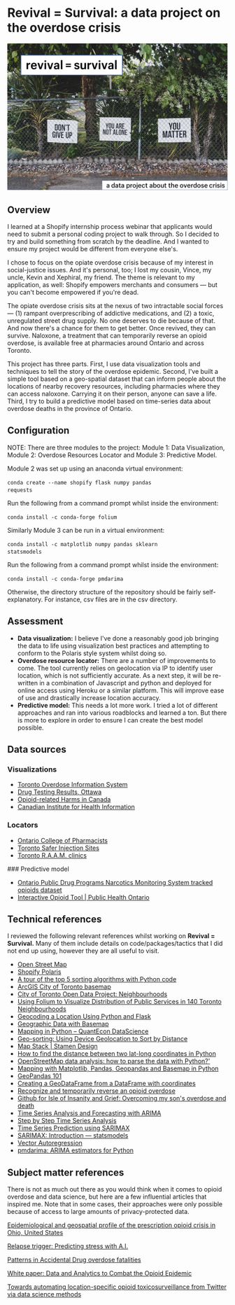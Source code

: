 # Revival = Survival: a data project on the overdose crisis

<img src="img/revival_hero_image-dan-meyers-unsplash.png">

## Overview
I learned at a Shopify internship process webinar that applicants would need to submit a personal coding project to walk through. So I decided to try and build something from scratch by the deadline. And I wanted to ensure my project would be different from everyone else's. 

I chose to focus on the opiate overdose crisis because of my interest in social-justice issues. And it's personal, too; I lost my cousin, Vince, my uncle, Kevin and Xephiral, my friend. The theme is relevant to my application, as well: Shopify empowers merchants and consumers — but you can't become empowered if you're dead. 

The opiate overdose crisis sits at the nexus of two intractable social forces — (1) rampant overprescribing of addictive medications, and (2) a toxic, unregulated street drug supply. No one deserves to die because of that. And now there's a chance for them to get better. Once revived, they can survive. Naloxone, a treatment that can temporarily reverse an opioid overdose, is available free at pharmacies around Ontario and across Toronto. 

This project has three parts. First, I use data visualization tools and techniques to tell the story of the overdose epidemic. Second, I've built a simple tool based on a geo-spatial dataset that can inform people about the locations of nearby recovery resources, including pharmacies where they can access naloxone. Carrying it on their person, anyone can save a life.  Third, I try to build a predictive model based on time-series data about overdose deaths in the province of Ontario.

## Configuration
NOTE: There are three modules to the project: Module 1: Data Visualization, Module 2: Overdose Resources Locator and Module 3: Predictive Model.

Module 2 was set up using an anaconda virtual environment:

<code>conda create --name shopify flask  numpy pandas requests</code> 

Run the following from a command prompt whilst inside the environment:

<code>conda install -c conda-forge folium</code>

Similarly Module 3 can be run in a virtual environment: 

<code>conda install -c matplotlib numpy pandas sklearn statsmodels</code>

Run the following from a command prompt whilst inside the environment:

<code>conda install -c conda-forge pmdarima</code>

Otherwise, the directory structure of the repository should be fairly self-explanatory. For instance, csv files are in the csv directory. 



## Assessment

<ul>
    <li><strong>Data visualization:</strong> I believe I've done a reasonably good job bringing the data to life using visualization best practices and attempting to conform to the Polaris style system whilst doing so.</li>
    <li><strong>Overdose resource locator:</strong> There are a number of improvements to come. The tool currently relies on geolocation via IP to identify user location, which is not sufficiently accurate. As a next step, it will be re-written in a combination of Javascript and python and deployed for online access using Heroku or a similar platform. This will improve ease of use and drastically increase location accuracy.  
    <li><strong>Predictive model:</strong> This needs a lot more work. I tried a lot of different approaches and ran into various roadblocks and learned a ton. But there is more to explore in order to ensure I can create the best model possible. 
</ul>




## Data sources

### Visualizations

<ul>
    <li>
        <a href='https://www.toronto.ca/community-people/health-wellness-care/health-inspections-monitoring/toronto-overdose-information-system/'>Toronto Overdose Information System</a>
    </li>
    <li>
        <a href='https://www.ottawapublichealth.ca/en/reports-research-and-statistics/drug-use-and-overdose-statistics.aspx#Drug-Checking-Results'>Drug Testing Results, Ottawa</a>
    </li>
    <li>
        <a href='https://health-infobase.canada.ca/substance-related-harms/opioids/'>Opioid-related Harms in Canada</a>
    </li>
    <li>
        <a href='https://www.cihi.ca/en/opioids-in-canada'>Canadian Institute for Health Information</a>
    </li>
</ul>

### Locators

<ul> 
    <li>
        <a href='Description:[http://members.ocpinfo.com/TCPR/Public/PR/EN/#/forms/new/?table=0x800000000000003C&form=0x800000000000002B&command=0x80000000000007C4](https://www.google.com/url?q=http://members.ocpinfo.com/TCPR/Public/PR/EN/%23/forms/new/?table%3D0x800000000000003C%26form%3D0x800000000000002B%26command%3D0x80000000000007C4&sa=D&source=calendar&usd=2&usg=AOvVaw0XPdW-MhYPS0ZSylwRNN18) '>Ontario College of Pharmacists</a>
    </li>
    <li>
        <a href='https://www.canada.ca/en/health-canada/services/substance-use/supervised-consumption-sites/status-application.html#wb-auto-8'>Toronto Safer Injection Sites</a>
    </li>
    <li>
        <a href='https://www.ontario.ca/page/mental-health-services'>Toronto R.A.A.M. clinics</a></li>
</ul>
### Predictive model

<ul>
 	<li>
     <a href='https://data.ontario.ca/dataset/ontario-public-drug-programs-narcotics-monitoring-system-tracked-opioids'>Ontario Public Drug Programs Narcotics Monitoring System tracked opioids dataset</a>
	</li>
    <li>
        <a href='https://www.publichealthontario.ca/en/data-and-analysis/substance-use/interactive-opioid-tool#/drug'>Interactive Opioid Tool | Public Health Ontario</a>
    </li>
</ul>



## Technical references

I reviewed the following relevant references whilst working on **Revival = Survival.** Many of them include details on code/packages/tactics that I did not end up using, however they are all useful to visit.
<ul>
    <li>
        <a href='http://www.openstreetmap.org'>Open Street Map</a>
    </li>
    <li>
        <a href='https://polaris.shopify.com'>Shopify Polaris</a>
    </li>
    <li>
    <a href='https://medium.com/@george.seif94/a-tour-of-the-top-5-sorting-algorithms-with-python-code-43ea9aa02889'>A tour of the top 5 sorting algorithms with Python code</a>
    </li>
    <li>
    <a href='https://www.arcgis.com/home/webmap/viewer.html?webmap=b44592265a7e405d95be7d811e1a52ef'>ArcGIS City of Toronto basemap</a>
    </li>
	<li>
    <a href='https://open.toronto.ca/dataset/neighbourhoods/'>City of Toronto Open Data Project: Neighbourhoods</a>
	</li>
	<li>
    <a href='https://medium.com/@lisachen_7431/using-folium-to-visualize-distribution-of-public-services-in-140-toronto-neighbourhoods-e53271b7f43f?sk=cac47558e62ead38bd07e0e335f49c44&fbclid=IwAR2N5CnDwXumLtgUajXNiEWy8SP8IFGah8klYc8eIhkki-mOeel6YrJATDo'>Using Folium to Visualize Distribution of Public Services in 140 Toronto Neighbourhoods</a>
	</li>
	<li>
    <a href='https://developer.here.com/blog/understanding-geocoding-with-python'>Geocoding a Location Using Python and Flask</a>
	</li> 
	<li>
    <a href='https://jakevdp.github.io/PythonDataScienceHandbook/04.13-geographic-data-with-basemap.html'>Geographic Data with Basemap</a>
	</li>
	<li>
    <a href='https://datascience.quantecon.org/applications/maps.html'>Mapping in Python – QuantEcon DataScience</a>
	</li>
	<li>
    <a href='https://mobiforge.com/design-development/geo-sorting-using-device-geolocation-to-sort-distance'>Geo-sorting: Using Device Geolocation to Sort by Distance</a>
	</li>
	<li>
    <a href='http://maps.stamen.com'>Map Stack | Stamen Design</a>
	</li>
	<li>
    <a href='https://www.kite.com/python/answers/how-to-find-the-distance-between-two-lat-long-coordinates-in-python'>How to find the distance between two lat-long coordinates in Python</a>
	</li>
	<li>
    <a href='https://oslandia.com/en/2017/07/03/openstreetmap-data-analysis-how-to-parse-the-data-with-python/'>OpenStreetMap data analysis: how to parse the data with Python?'</a>
    </li>
	<li>
    <a href='https://towardsdatascience.com/mapping-with-matplotlib-pandas-geopandas-and-basemap-in-python-d11b57ab5dac'>Mapping with Matplotlib, Pandas, Geopandas and Basemap in Python</a>
	</li>
	<li>
    <a href='https://towardsdatascience.com/geopandas-101-plot-any-data-with-a-latitude-and-longitude-on-a-map-98e01944b972'>GeoPandas 101</a>
	</li>
	<li>
    <a href='https://geopandas.readthedocs.io/en/latest/gallery/create_geopandas_from_pandas.html'>Creating a GeoDataFrame from a DataFrame with coordinates</a>
	</li>
	<li>
    <a href='https://www.ontario.ca/page/get-naloxone-kits-free'>Recognize and temporarily reverse an opioid overdose</a>
	</li>
	<li>
	<a href='https://github.com/mcrr/isleofinsanityandhope/'>Github for Isle of Insanity and Grief: Overcoming my son's overdose and death</a>
	</li>
        <li>
        <a href='https://kanoki.org/2020/04/30/time-series-analysis-and-forecasting-with-arima-python/'>Time Series Analysis and Forecasting with ARIMA</a>
    <li>
        <a href='https://medium.com/datadriveninvestor/step-by-step-time-series-analysis-d2f117554d7e'>Step by Step Time Series Analysis</a>
    </li>
    <li>
        <a href='https://medium.com/datadriveninvestor/time-series-prediction-using-sarimax-a6604f258c56'>Time Series Prediction using SARIMAX</a>
    </li>
    <li>
      <a href='https://www.statsmodels.org/devel/examples/notebooks/generated/statespace_sarimax_stata.html?highlight=sarimax'>SARIMAX: Introduction — statsmodels</a>
    </li>
    <li>
        <a href='https://www.machinelearningplus.com/time-series/vector-autoregression-examples-python/'>Vector Autoregression</a>
    </li>
    <li>
        <a href='https://alkaline-ml.com/pmdarima/index.html'>pmdarima: ARIMA estimators for Python</a>
    </li>
</ul>    	




## Subject matter references 

There is not as much out there as you would think when it comes to opioid overdose and data science, but here are a few influential articles that inspired me. Note that in some cases, their approaches were only possible because of access to large amounts of privacy-protected data. 

<a href='https://www.nature.com/articles/s41598-020-61281-y'>Epidemiological and geospatial profile of the prescription opioid crisis in Ohio, United States</a>

<a href='https://towardsdatascience.com/relapse-trigger-predicting-stress-with-a-i-f559af5a19a3'>Relapse trigger: Predicting stress with A.I.</a> 

<a href='https://towardsdatascience.com/patterns-in-accidental-drug-overdose-fatalities-994573a2be72'>Patterns in Accidental Drug overdose fatalities</a>

<a href='https://www.sas.com/content/dam/SAS/en_us/doc/research2/iia-data-analytics-combat-opioid-epidemic-108369.pdf'>White paper: Data and Analytics to Combat the Opioid Epidemic</a>

<a href='https://www.ncbi.nlm.nih.gov/pmc/articles/PMC6774610/'>Towards automating location-specific opioid toxicosurveillance from Twitter via data science methods</a>





